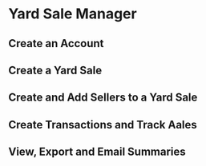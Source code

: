 # Yard Sale Manager

## Create an Account

## Create a Yard Sale

## Create and Add Sellers to a Yard Sale

## Create Transactions and Track Aales

## View, Export and Email Summaries